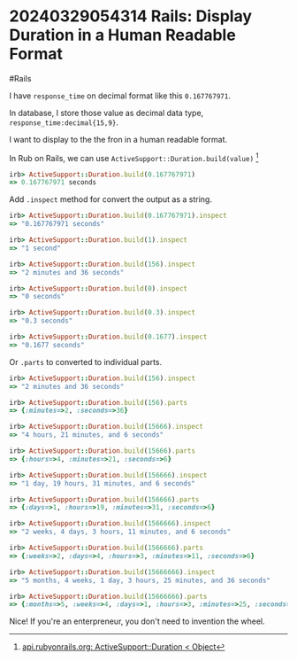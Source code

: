 # 20240329054314 Rails: Display Duration in a Human Readable Format

#Rails

I have `response_time` on decimal format like this `0.167767971`.

In database, I store those value as decimal data type, `response_time:decimal{15,9}`.

I want to display to the the fron in a human readable format.

In Rub on Rails, we can use `ActiveSupport::Duration.build(value)` [^1]

```ruby
irb> ActiveSupport::Duration.build(0.167767971)
=> 0.167767971 seconds
```

Add `.inspect` method for convert the output as a string.

```ruby
irb> ActiveSupport::Duration.build(0.167767971).inspect
=> "0.167767971 seconds"

irb> ActiveSupport::Duration.build(1).inspect
=> "1 second"

irb> ActiveSupport::Duration.build(156).inspect
=> "2 minutes and 36 seconds"

irb> ActiveSupport::Duration.build(0).inspect
=> "0 seconds"

irb> ActiveSupport::Duration.build(0.3).inspect
=> "0.3 seconds"

irb> ActiveSupport::Duration.build(0.1677).inspect
=> "0.1677 seconds"
```

Or `.parts` to converted to individual parts.

```ruby
irb> ActiveSupport::Duration.build(156).inspect
=> "2 minutes and 36 seconds"

irb> ActiveSupport::Duration.build(156).parts
=> {:minutes=>2, :seconds=>36}

irb> ActiveSupport::Duration.build(15666).inspect
=> "4 hours, 21 minutes, and 6 seconds"

irb> ActiveSupport::Duration.build(15666).parts
=> {:hours=>4, :minutes=>21, :seconds=>6}

irb> ActiveSupport::Duration.build(156666).inspect
=> "1 day, 19 hours, 31 minutes, and 6 seconds"

irb> ActiveSupport::Duration.build(156666).parts
=> {:days=>1, :hours=>19, :minutes=>31, :seconds=>6}

irb> ActiveSupport::Duration.build(1566666).inspect
=> "2 weeks, 4 days, 3 hours, 11 minutes, and 6 seconds"

irb> ActiveSupport::Duration.build(1566666).parts
=> {:weeks=>2, :days=>4, :hours=>3, :minutes=>11, :seconds=>6}

irb> ActiveSupport::Duration.build(15666666).inspect
=> "5 months, 4 weeks, 1 day, 3 hours, 25 minutes, and 36 seconds"

irb> ActiveSupport::Duration.build(15666666).parts
=> {:months=>5, :weeks=>4, :days=>1, :hours=>3, :minutes=>25, :seconds=>36}
```

Nice! If you're an enterpreneur, you don't need to invention the wheel.


[^1]: [api.rubyonrails.org: ActiveSupport::Duration < Object](https://api.rubyonrails.org/classes/ActiveSupport/Duration.html#method-c-build)
